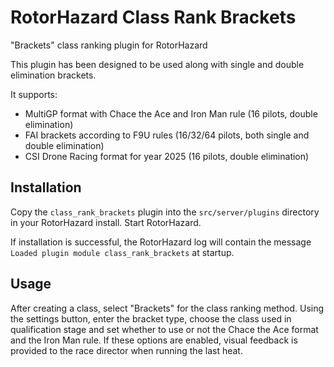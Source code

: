 # RotorHazard Class Rank Brackets
"Brackets" class ranking plugin for RotorHazard

This plugin has been designed to be used along with single and double elimination brackets.

It supports:
* MultiGP format with Chace the Ace and Iron Man rule (16 pilots, double elimination)
* FAI brackets according to F9U rules (16/32/64 pilots, both single and double elimination)
* CSI Drone Racing format for year 2025 (16 pilots, double elimination)

## Installation

Copy the `class_rank_brackets` plugin into the `src/server/plugins` directory in your RotorHazard install. Start RotorHazard.

If installation is successful, the RotorHazard log will contain the message `Loaded plugin module class_rank_brackets` at startup.

## Usage

After creating a class, select "Brackets" for the class ranking method. Using the settings button, enter the bracket type, choose the class used in qualification stage and set whether to use or not the Chace the Ace format and the Iron Man rule. If these options are enabled, visual feedback is provided to the race director when running the last heat.

